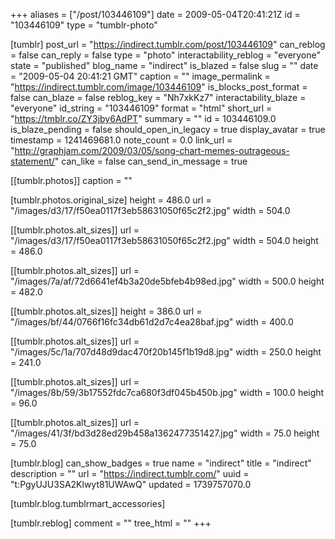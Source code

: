 +++
aliases = ["/post/103446109"]
date = 2009-05-04T20:41:21Z
id = "103446109"
type = "tumblr-photo"

[tumblr]
post_url = "https://indirect.tumblr.com/post/103446109"
can_reblog = false
can_reply = false
type = "photo"
interactability_reblog = "everyone"
state = "published"
blog_name = "indirect"
is_blazed = false
slug = ""
date = "2009-05-04 20:41:21 GMT"
caption = ""
image_permalink = "https://indirect.tumblr.com/image/103446109"
is_blocks_post_format = false
can_blaze = false
reblog_key = "Nh7xkKz7"
interactability_blaze = "everyone"
id_string = "103446109"
format = "html"
short_url = "https://tmblr.co/ZY3jby6AdPT"
summary = ""
id = 103446109.0
is_blaze_pending = false
should_open_in_legacy = true
display_avatar = true
timestamp = 1241469681.0
note_count = 0.0
link_url = "http://graphjam.com/2009/03/05/song-chart-memes-outrageous-statement/"
can_like = false
can_send_in_message = true

[[tumblr.photos]]
caption = ""

[tumblr.photos.original_size]
height = 486.0
url = "/images/d3/17/f50ea0117f3eb58631050f65c2f2.jpg"
width = 504.0

[[tumblr.photos.alt_sizes]]
url = "/images/d3/17/f50ea0117f3eb58631050f65c2f2.jpg"
width = 504.0
height = 486.0

[[tumblr.photos.alt_sizes]]
url = "/images/7a/af/72d6641ef4b3a20de5bfeb4b98ed.jpg"
width = 500.0
height = 482.0

[[tumblr.photos.alt_sizes]]
height = 386.0
url = "/images/bf/44/0766f16fc34db61d2d7c4ea28baf.jpg"
width = 400.0

[[tumblr.photos.alt_sizes]]
url = "/images/5c/1a/707d48d9dac470f20b145f1b19d8.jpg"
width = 250.0
height = 241.0

[[tumblr.photos.alt_sizes]]
url = "/images/8b/59/3b17552fdc7ca680f3df045b450b.jpg"
width = 100.0
height = 96.0

[[tumblr.photos.alt_sizes]]
url = "/images/41/3f/bd3d28ed29b458a1362477351427.jpg"
width = 75.0
height = 75.0

[tumblr.blog]
can_show_badges = true
name = "indirect"
title = "indirect"
description = ""
url = "https://indirect.tumblr.com/"
uuid = "t:PgyUJU3SA2Klwyt81UWAwQ"
updated = 1739757070.0

[tumblr.blog.tumblrmart_accessories]

[tumblr.reblog]
comment = ""
tree_html = ""
+++
